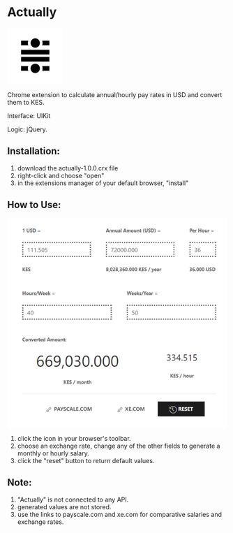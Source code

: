 # Actually
![alt text](https://github.com/KomboAmina/actually/blob/main/Actually%20Logo%201-02.png?raw=true)

<p>Chrome extension to calculate annual/hourly pay rates in USD and convert them to KES.</p>
<p>Interface: UIKit</p>
<p>Logic: jQuery.</p>

<h2>Installation:</h2>
<ol>
  <li>download the actually-1.0.0.crx file</li>
  <li>right-click and choose "open"</li>
  <li>in the extensions manager of your default browser, "install"</li>
</ol>

<h2>How to Use:</h2>

![alt text](https://github.com/KomboAmina/actually/blob/main/Actually-Screenshot-1.jpg?raw=true)

<ol>
  <li>click the icon in your browser's toolbar.</li>
  <li>choose an exchange rate, change any of the other fields to generate a monthly or hourly salary.</li>
  <li>click the "reset" button to return default values.</li>
</ol>

<h2>Note:</h2>
<ol>
  <li>"Actually" is not connected to any API.</li>
  <li>generated values are not stored.</li>
  <li>use the links to payscale.com and xe.com for comparative salaries and exchange rates.</li>
</ol>
